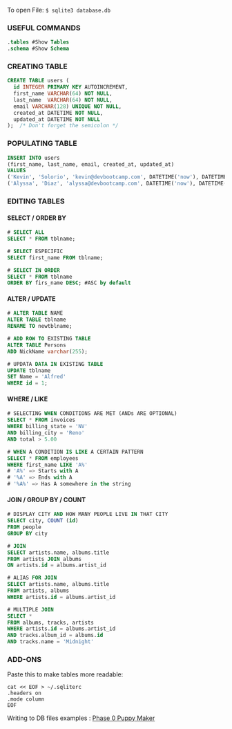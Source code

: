 
To open File: 
`$ sqlite3 database.db` 
### USEFUL COMMANDS
```sql
.tables #Show Tables
.schema #Show Schema
```

### CREATING TABLE 
```sql
CREATE TABLE users (
  id INTEGER PRIMARY KEY AUTOINCREMENT,
  first_name VARCHAR(64) NOT NULL,
  last_name  VARCHAR(64) NOT NULL,
  email VARCHAR(128) UNIQUE NOT NULL,
  created_at DATETIME NOT NULL,
  updated_at DATETIME NOT NULL
);  /* Don't forget the semicolon */
```
### POPULATING TABLE
```sql
INSERT INTO users
(first_name, last_name, email, created_at, updated_at)
VALUES
('Kevin', 'Solorio', 'kevin@devbootcamp.com', DATETIME('now'), DATETIME('now')),
('Alyssa', 'Diaz', 'alyssa@devbootcamp.com', DATETIME('now'), DATETIME('now'));
```

### EDITING TABLES
#### SELECT / ORDER BY
```sql
# SELECT ALL
SELECT * FROM tblname;

# SELECT ESPECIFIC 
SELECT first_name FROM tblname;

# SELECT IN ORDER 
SELECT * FROM tblname 
ORDER BY firs_name DESC; #ASC by default
```
#### ALTER / UPDATE
```sql
# ALTER TABLE NAME
ALTER TABLE tblname 
RENAME TO newtblname;

# ADD ROW TO EXISTING TABLE
ALTER TABLE Persons 
ADD NickName varchar(255);

# UPDATA DATA IN EXISTING TABLE
UPDATE tblname 
SET Name = 'Alfred' 
WHERE id = 1;
```
#### WHERE / LIKE
```sql
# SELECTING WHEN CONDITIONS ARE MET (ANDs ARE OPTIONAL)
SELECT * FROM invoices 
WHERE billing_state = 'NV' 
AND billing_city = 'Reno'
AND total > 5.00

# WHEN A CONDITION IS LIKE A CERTAIN PATTERN
SELECT * FROM employees 
WHERE first_name LIKE 'A%' 
# 'A%' => Starts with A 
# '%A' => Ends with A
# '%A%' => Has A somewhere in the string 
```
#### JOIN / GROUP BY / COUNT
```sql
# DISPLAY CITY AND HOW MANY PEOPLE LIVE IN THAT CITY 
SELECT city, COUNT (id) 
FROM people
GROUP BY city

# JOIN 
SELECT artists.name, albums.title
FROM artists JOIN albums
ON artists.id = albums.artist_id

# ALIAS FOR JOIN
SELECT artists.name, albums.title
FROM artists, albums
WHERE artists.id = albums.artist_id

# MULTIPLE JOIN
SELECT *
FROM albums, tracks, artists
WHERE artists.id = albums.artist_id
AND tracks.album_id = albums.id 
AND tracks.name = 'Midnight'
```

### ADD-ONS
Paste this to make tables more readable:  
```
cat << EOF > ~/.sqliterc
.headers on
.mode column
EOF
```

Writing to DB files examples : [Phase 0 Puppy Maker](https://github.com/LucasKuhn/phase-0-tracks/blob/master/databases/puppy_maker/puppy_maker.rb)

